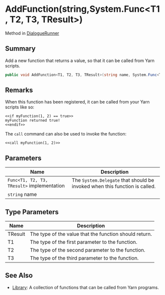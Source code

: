 # AddFunction(string,System.Func\<T1, T2, T3, TResult>)

Method in [DialogueRunner](yarn.unity.dialoguerunner.md)

## Summary

Add a new function that returns a value, so that it can be called from Yarn scripts.

```csharp
public void AddFunction<T1, T2, T3, TResult>(string name, System.Func<T1, T2, T3, TResult> implementation);
```

## Remarks

When this function has been registered, it can be called from your Yarn scripts like so:

```
<<if myFunction(1, 2) == true>>
myFunction returned true!
<<endif>>
```

The `call` command can also be used to invoke the function:

```
<<call myFunction(1, 2)>>
```

## Parameters

| Name                                       | Description                                                                |
| ------------------------------------------ | -------------------------------------------------------------------------- |
| `Func<T1, T2, T3, TResult>` implementation | The `System.Delegate` that should be invoked when this function is called. |
| `string` name                              |                                                                            |

## Type Parameters

| Name    | Description                                            |
| ------- | ------------------------------------------------------ |
| TResult | The type of the value that the function should return. |
| T1      | The type of the first parameter to the function.       |
| T2      | The type of the second parameter to the function.      |
| T3      | The type of the third parameter to the function.       |

## See Also

* [Library](yarn.library.md): A collection of functions that can be called from Yarn programs.
